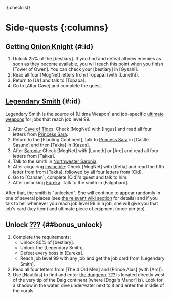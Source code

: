 :{:checklist}

# Side-quests {:columns}

## Getting [Onion Knight](@) {#:id}

1. Unlock 25% of the [bestiary].
   If you find and defeat all new enemies as soon as they become available, you will reach this point when you finish [Tower of Owen]. You can check your [bestiary] in [Gysahl].
2. Read all four [MogNet] letters from [Topapa] (with [Luneth]).
3. Return to [Ur] and talk to [Topapa].
4. Go to [Altar Cave] and complete the quest.
   

## [Legendary Smith](@) {#:id}

Legendary Smith is the source of [Ultima Weapon] and job-specific [ultimate weapons](Ultimate_weapon_(term)#Final_Fantasy_III) for jobs that reach job level 99.

1. After [Cave of Tides](~):
   Check [MogNet] with [Ingus] and read all four letters from [Princess Sara](Sara_Altney).
1. Return to the [Flaoting Continent], talk to [Princess Sara](Sara_Altney) in [Castle Sasune] and then [Takka] in [Kazus].
1. After [Saronia](~):
   Check [MogNet] with [Luneth] or [Arc] and read all four letters from [Takka].
1. Talk to the smith in [Northwester Saronia](Northwest).
1. After acquiring [Invincible](~):
   Check [MogNet] with [Refia] and read the fifth letter from from [Takka], followed by all four letters from [Cid].
1. Go to [Canaan], complete [Cid]'s quest and talk to him.
1. After unlocking [Eureka](~):
   Talk to the smith in [Falgabard].

After that, the smith is "unlocked". She will continue to appear randomly in one of several places (see [the relevant wiki section](Legendary_Smith#The_smith.27s_locations) for details) and if you talk to her whenever you reach job level 99 in a job, she will give you that job's card (key item) and ultimate piece of eqipment (once per job).


## Unlock [???](@???) {##bonus_unlock}

1. Complete the requirements:
   * Unlock 80% of [bestiary].
   * Unlock the [Legendary Smith].
   * Defeat every boss in [Eureka].
   * Reach job level 99 with any job and get the job card from [Legendary Smith].
1. Read all four letters from [The 4 Old Men] and [Prince Alus] (with [Arc]).
1. Use [Nautilus] to find and enter [the dungeon](bonus).
   [???](bonus) is located directly west of the very tip of the Dalg continent (where [Doga's Manor] is). Look for a shadow in the water, dive underwater next to it and enter the middle of the corals.